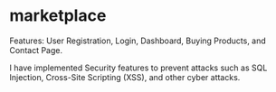 # marketplace
 
Features: User Registration, Login, Dashboard, Buying Products, and Contact Page.

I have implemented Security features to prevent attacks such as SQL Injection, Cross-Site Scripting (XSS), and other cyber attacks.
